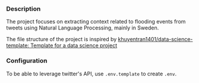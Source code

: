 ### Description

The project focuses on extracting context related to flooding events from tweets
using Natural Language Processing, mainly in Sweden.

The file structure of the project is inspired by [khuyentran1401/data-science-template: Template for a data science project](https://github.com/khuyentran1401/data-science-template)

### Configuration

To be able to leverage twitter's API, use `.env.template` to create `.env`.

